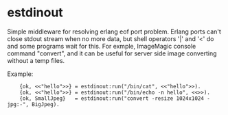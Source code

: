 estdinout
=========

Simple middleware for resolving erlang eof port problem. Erlang ports can't close stdout stream when no more data, but shell operators '|' and '<' do and some programs wait for this. For exmple, ImageMagic console command "convert", and it can be useful for server side image converting without a temp files.

Example:

        {ok, <<"hello">>} = estdinout:run("/bin/cat", <<"hello">>).
        {ok, <<"hello">>} = estdinout:run("/bin/echo -n hello", <<>>).
        {ok, SmallJpeg}   = estdinout:run("convert -resize 1024x1024 - jpg:-", BigJpeg).
